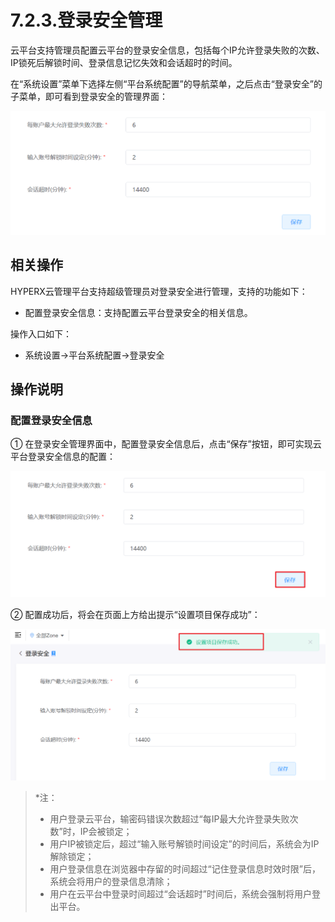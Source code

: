 # 7.2.3.登录安全管理

云平台支持管理员配置云平台的登录安全信息，包括每个IP允许登录失败的次数、IP锁死后解锁时间、登录信息记忆失效和会话超时的时间。

在“系统设置”菜单下选择左侧“平台系统配置”的导航菜单，之后点击“登录安全”的子菜单，即可看到登录安全的管理界面：

![image-20210127135554676](login_safe.assets/image-20210127135554676.png)

## 相关操作

HYPERX云管理平台支持超级管理员对登录安全进行管理，支持的功能如下：

- 配置登录安全信息：支持配置云平台登录安全的相关信息。

操作入口如下：

- 系统设置→平台系统配置→登录安全

## 操作说明

### 配置登录安全信息

① 在登录安全管理界面中，配置登录安全信息后，点击“保存”按钮，即可实现云平台登录安全信息的配置：

![image-20210127135643081](login_safe.assets/image-20210127135643081.png)

② 配置成功后，将会在页面上方给出提示“设置项目保存成功”：

![image-20210127135705570](login_safe.assets/image-20210127135705570.png)

> *注：
>
> - 用户登录云平台，输密码错误次数超过“每IP最大允许登录失败次数”时，IP会被锁定；
> - 用户IP被锁定后，超过“输入账号解锁时间设定”的时间后，系统会为IP解除锁定；
> - 用户登录信息在浏览器中存留的时间超过“记住登录信息时效时限”后，系统会将用户的登录信息清除；
> - 用户在云平台中登录时间超过“会话超时”时间后，系统会强制将用户登出平台。